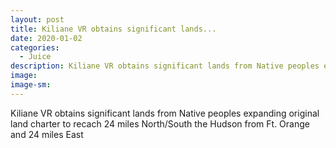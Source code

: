 ```yaml
---
layout: post
title: Kiliane VR obtains significant lands...
date: 2020-01-02
categories: 
  - Juice
description: Kiliane VR obtains significant lands from Native peoples expanding original land charter to recach 24 miles North/South the Hudson from Ft. Orange and 24 miles East
image: 
image-sm: 
---
```

Kiliane VR obtains significant lands from Native peoples expanding original land charter to recach 24 miles North/South the Hudson from Ft. Orange and 24 miles East
